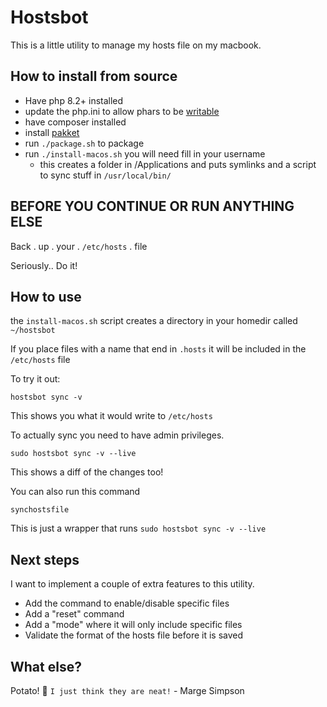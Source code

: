 # Hostsbot

This is a little utility to manage my hosts file on my macbook.

## How to install from source

 - Have php 8.2+ installed
 - update the php.ini to allow phars to be [writable](https://www.php.net/manual/en/phar.configuration.php#ini.phar.readonly)
 - have composer installed
 - install [pakket](https://github.com/webdevvie/pakket)
 - run `./package.sh` to package
 - run `./install-macos.sh` you will need fill in your username
   - this creates a folder in /Applications and puts symlinks and a script to sync stuff in `/usr/local/bin/`


## BEFORE YOU CONTINUE OR RUN ANYTHING ELSE
Back . up . your . `/etc/hosts` . file

Seriously.. Do it! 


## How to use
the `install-macos.sh` script creates a directory in your homedir called `~/hostsbot`

If you place files with a name that end in `.hosts` it will be included in the `/etc/hosts` file


To try it out:
```shell
hostsbot sync -v
```
This shows you what it would write to `/etc/hosts`

To actually sync you need to have admin privileges.

```shell
sudo hostsbot sync -v --live 
```
This shows a diff of the changes too!

You can also run this command
```shell
synchostsfile
```

This is just a wrapper that runs `sudo hostsbot sync -v --live`


## Next steps
I want to implement a couple of extra features to this utility.

- Add the command to enable/disable specific files
- Add a "reset" command
- Add a "mode" where it will only include specific files
- Validate the format of the hosts file before it is saved 


## What else?
Potato! 🥔 
`I just think they are neat!` - Marge Simpson
